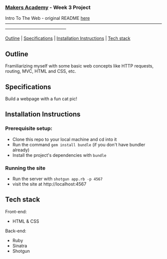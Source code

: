 ### [Makers Academy](http://www.makersacademy.com) - Week 3 Project

Intro To The Web - original README [here](https://github.com/makersacademy/course/tree/master/intro_to_the_web)
––––––––––––––––––––––––––––––––––––––––––––––––––––––––––––––––––––––––––––––––––––––––––––––––––––

[Outline](#Outline) | [Specifications](#Specifications) | [Installation Instructions](#Installation_Instructions) | [Tech stack](#Tech_stack)

## <a name="Outline">Outline</a>

Framiliarizing myself with some basic web concepts like HTTP requests, routing, MVC, HTML and CSS, etc. 

## <a name="Specifications">Specifications</a>

Build a webpage with a fun cat pic!

## <a name="Installation_Instructions">Installation Instructions</a>

### Prerequisite setup:
- Clone this repo to your local machine and cd into it
- Run the command `gem install bundle` (if you don't have bundler already)
- Install the project's dependencies with `bundle`

### Running the site
- Run the server with `shotgun app.rb -p 4567`
- visit the site at http://localhost:4567

## <a name="Tech_stack">Tech stack</a>

Front-end:
- HTML & CSS

Back-end:
- Ruby
- Sinatra
- Shotgun